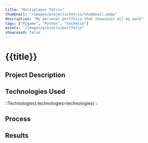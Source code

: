 ```yaml
---
title: "Multiplayer Tetris"
thumbnail: "/images/projects/tetris/thumbnail.webp"
description: "My personal portfolio that showcases all my work"
tags: ["Pygame", "Python", "Socketio"]
assets: "/images/projects/portfolio"
showcased: false
---
```


# {{title}}

## Project Description

## Technologies Used

::Technologies{:technologies=technologies}
::

## Process

## Results

